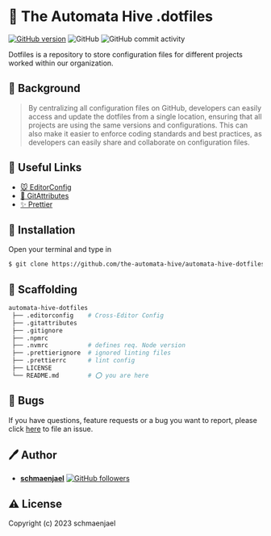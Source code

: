 # 🧾 The Automata Hive .dotfiles

[![GitHub version](https://img.shields.io/badge/version-v1.0.0-blue.svg)](https://github.com/the-automata-hive/automata-hive-dotfiles.git)
![GitHub](https://img.shields.io/github/license/the-automata-hive/automata-hive-dotfiles)
![GitHub commit activity](https://img.shields.io/github/commit-activity/y/the-automata-hive/automata-hive-dotfiles?color=yellowgreen)

Dotfiles is a repository to store configuration files for different projects worked within our organization.

## 📖 Background

> By centralizing all configuration files on GitHub, developers can easily access and update the dotfiles from a single location, ensuring that all projects are using the same versions and configurations. This can also make it easier to enforce coding standards and best practices, as developers can easily share and collaborate on configuration files.

## 📎 Useful Links

- [🐭 EditorConfig](https://editorconfig.org/)
- [🎈 GitAttributes](https://git-scm.com/docs/gitattributes)
- [✨ Prettier](https://prettier.io/docs/en/index.html)

## 🔽 Installation

Open your terminal and type in

```sh
$ git clone https://github.com/the-automata-hive/automata-hive-dotfiles.git
```

## 📁 Scaffolding

```sh
automata-hive-dotfiles
 ├── .editorconfig    # Cross-Editor Config
 ├── .gitattributes
 ├── .gitignore
 ├── .npmrc
 ├── .nvmrc           # defines req. Node version
 ├── .prettierignore  # ignored linting files
 ├── .prettierrc      # lint config
 ├── LICENSE
 └── README.md        # ⭕ you are here
```

## 🐛 Bugs

If you have questions, feature requests or a bug you want to report, please click
[here](https://github.com/the-automata-hive/automata-hive-dotfiles/issues) to file an issue.

## 🖊️ Author

- [**schmaenjael**](https://github.com/schmaenjael) [![GitHub followers](https://img.shields.io/github/followers/schmaenjael.svg?style=social)](https://github.com/schmaenjael)

## ⚠️ License

Copyright (c) 2023 schmaenjael
